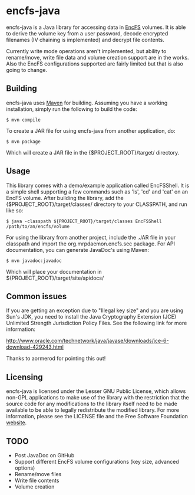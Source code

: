 encfs-java
==========

encfs-java is a Java library for accessing data in
[EncFS](http://www.arg0.net/encfs) volumes. It is able to derive the volume key
from a user password, decode encrypted filenames (IV chaining is implemented)
and decrypt file contents.

Currently write mode operations aren't implemented, but ability to rename/move,
write file data and volume creation support are in the works. Also the EncFS
configurations supported are fairly limited but that is also going to change.

## Building

encfs-java uses [Maven](http://maven.apache.org) for building. Assuming you
have a working installation, simply run the following to build the code:

    $ mvn compile

To create a JAR file for using encfs-java from another application, do:

    $ mvn package

Which will create a JAR file in the {$PROJECT_ROOT}/target/ directory.

## Usage

This library comes with a demo/example application called EncFSShell. It is a
simple shell supporting a few commands such as 'ls', 'cd' and 'cat' on an EncFS
volume. After building the library, add the {$PROJECT_ROOT}/target/classes/
directory to your CLASSPATH, and run like so:

    $ java -classpath ${PROJECT_ROOT}/target/classes EncFSShell /path/to/an/encfs/volume

For using the library from another project, include the .JAR file in your
classpath and import the org.mrpdaemon.encfs.sec package. For API documentation,
you can generate JavaDoc's using Maven:

    $ mvn javadoc:javadoc

Which will place your documentation in ${PROJECT_ROOT}/target/site/apidocs/

## Common issues

If you are getting an exception due to "Illegal key size" and you are using Sun's JDK,
you need to install the Java Cryptography Extension (JCE) Unlimited Strength Jurisdiction
Policy Files. See the following link for more information:

http://www.oracle.com/technetwork/java/javase/downloads/jce-6-download-429243.html

Thanks to aormerod for pointing this out!

## Licensing

encfs-java is licensed under the Lesser GNU Public License, which allows non-GPL
applications to make use of the library with the restriction that the source code
for any modifications to the library itself need to be made available to be able
to legally redistribute the modified library. For more information, please see the
LICENSE file and the Free Software Foundation
[website](http://www.gnu.org/licenses/lgpl.html).

## TODO
* Post JavaDoc on GitHub
* Support different EncFS volume configurations (key size, advanced options)
* Rename/move files
* Write file contents
* Volume creation